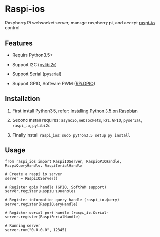 Raspi-ios
========
Raspberry Pi websocket server, manage raspberry pi, and accept [raspi-io](https://github.com/amaork/raspi-io) control

## Features

- Require Python3.5+

- Support I2C ([pylibi2c](https://github.com/amaork/libi2c))

- Support Serial ([pyserial](https://github.com/pyserial/pyserial))

- Support GPIO, Software PWM ([RPi.GPIO](https://sourceforge.net/projects/raspberry-gpio-python/))

## Installation

1. First install Python3.5, refer: [Installing Python 3.5 on Raspbian](https://gist.github.com/BMeu/af107b1f3d7cf1a2507c9c6429367a3b)

2. Second install requires: `asyncio`, `websockets`, `RPi.GPIO`, `pyserial`, `raspi_io`, `pylibi2c`

3. Finally install `raspi_ios`: `sudo python3.5 setup.py install `

## Usage

    from raspi_ios import RaspiIOServer, RaspiGPIOHandle, RaspiQueryHandle, RaspiSerialHandle

    # Create a raspi io server
    server = RaspiIOServer()

    # Register gpio handle (GPIO, SoftPWM support)
    server.register(RaspiGPIOHandle)

    # Register information query handle (raspi_io.Query)
    server.register(RaspiQueryHandle)

    # Register serial port handle (raspi_io.Serial)
    server.register(RaspiSerialHandle)

    # Running server
    server.run("0.0.0.0", 12345)
